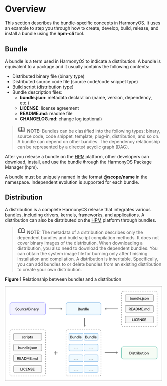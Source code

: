 # Overview<a name="EN-US_TOPIC_0000001051452100"></a>


This section describes the bundle-specific concepts in HarmonyOS. It uses an example to step you through how to create, develop, build, release, and install a bundle using the  **hpm-cli**  tool.

## Bundle<a name="section196713235514"></a>

A bundle is a term used in HarmonyOS to indicate a distribution. A bundle is equivalent to a package and it usually contains the following contents:

-   Distributed binary file \(binary type\)
-   Distributed source code file \(source code/code snippet type\)
-   Build script \(distribution type\)
-   Bundle description files:
    -   **bundle.json**: metadata declaration \(name, version, dependency, etc.\)
    -   **LICENSE**: license agreement
    -   **README.md**: readme file
    -   **CHANGELOG.md**: change log \(optional\)


>![](../public_sys-resources/icon-note.gif) **NOTE:** 
>Bundles can be classified into the following types: binary, source code, code snippet, template, plug-in, distribution, and so on. A bundle can depend on other bundles. The dependency relationship can be represented by a directed acyclic graph \(DAG\).

After you release a bundle on the  [HPM](https://hpm.harmonyos.com/#/en/home)  platform, other developers can download, install, and use the bundle through the HarmonyOS Package Manager \(hpm\).

A bundle must be uniquely named in the format  **@scope/name**  in the namespace. Independent evolution is supported for each bundle.

## Distribution<a name="section155387501033"></a>

A distribution is a complete HarmonyOS release that integrates various bundles, including drivers, kernels, frameworks, and applications. A distribution can also be distributed on the  [HPM](https://hpm.harmonyos.com/#/en/home)  platform through bundles.

>![](../public_sys-resources/icon-note.gif) **NOTE:** 
>The metadata of a distribution describes only the dependent bundles and build script compilation methods. It does not cover binary images of the distribution. When downloading a distribution, you also need to download the dependent bundles. You can obtain the system image file for burning only after finishing installation and compilation.
>A distribution is inheritable. Specifically, you can add bundles to or delete bundles from an existing distribution to create your own distribution.

**Figure  1**  Relationship between bundles and a distribution<a name="fig85033524124"></a>  


![](figure/bundle-distribution.png)

